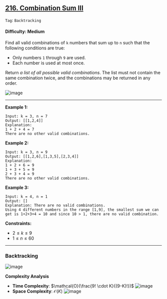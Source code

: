 ## [216. Combination Sum III](https://leetcode.com/problems/combination-sum-iii)

```Tag```: ```Backtracking```

#### Difficulty: Medium

Find all valid combinations of ```k``` numbers that sum up to ```n``` such that the following conditions are true:

- Only numbers ```1``` through ```9``` are used.
- Each number is used at most once.

Return _a list of all possible valid combinations_. The list must not contain the same combination twice, and the combinations may be returned in any order.

![image](https://github.com/quananhle/Python/assets/35042430/d96d9cfa-3516-43c5-93ba-48b401498399)

---

__Example 1:__
```
Input: k = 3, n = 7
Output: [[1,2,4]]
Explanation:
1 + 2 + 4 = 7
There are no other valid combinations.
```

__Example 2:__
```
Input: k = 3, n = 9
Output: [[1,2,6],[1,3,5],[2,3,4]]
Explanation:
1 + 2 + 6 = 9
1 + 3 + 5 = 9
2 + 3 + 4 = 9
There are no other valid combinations.
```

__Example 3:__
```
Input: k = 4, n = 1
Output: []
Explanation: There are no valid combinations.
Using 4 different numbers in the range [1,9], the smallest sum we can get is 1+2+3+4 = 10 and since 10 > 1, there are no valid combination.
```

__Constraints:__

- $2 \le k \le 9$
- $1 \le n \le 60$

---

### Backtracking

![image](https://leetcode.com/problems/combination-sum-iii/Figures/216/216_backtrack.png)

__Complexity Analysis__

- __Time Complexity__: $\mathcal{O}(\frac{9! \cdot K}{(9-K)!})$
![image](https://github.com/quananhle/Python/assets/35042430/46a8bd41-bfa6-4b17-9468-4ef9609bf059)
- __Space Complexity__: $\mathcal{O}(K)$
![image](https://github.com/quananhle/Python/assets/35042430/e8ab8cb2-3b20-4240-8922-90ba8da3744d)

```Python

```
